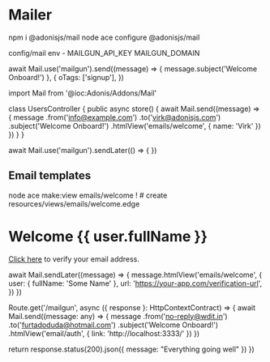 # Mailer 

npm i @adonisjs/mail
node ace configure @adonisjs/mail

config/mail
env - 
MAILGUN_API_KEY
MAILGUN_DOMAIN

await Mail.use('mailgun').send((message) => {
  message.subject('Welcome Onboard!')
}, {
  oTags: ['signup'],
})

import Mail from '@ioc:Adonis/Addons/Mail'

class UsersController {
  public async store() {
    await Mail.send((message) => {
      message
        .from('info@example.com')
        .to('virk@adonisjs.com')
        .subject('Welcome Onboard!')
        .htmlView('emails/welcome', { name: 'Virk' })
    })
  }
}

await Mail.use('mailgun').sendLater(() => {
})

##  Email templates

node ace make:view emails/welcome
! # create    resources/views/emails/welcome.edge

<h1> Welcome {{ user.fullName }} </h1>
<p>
  <a href="{{ url }}">Click here</a> to verify your email address.
</p>

await Mail.sendLater((message) => {
  message.htmlView('emails/welcome', {
    user: { fullName: 'Some Name' },
    url: 'https://your-app.com/verification-url',
  })
})

Route.get('/mailgun', async ({ response }: HttpContextContract) => {
  await Mail.send((message: any) => {
    message
      .from('no-reply@wdit.in')
      .to('furtadoduda@hotmail.com')
      .subject('Welcome Onboard!')
      .htmlView('email/auth', { link: 'http://localhost:3333/' })
  })

  return response.status(200).json({
    message: "Everything going well"
  })
})